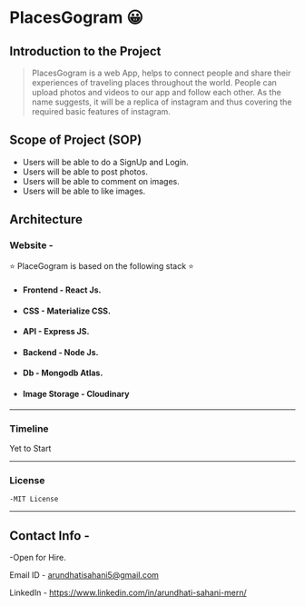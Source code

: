 # PlacesGogram :grinning:
## Introduction to the Project

> PlacesGogram is a web App, helps to connect people and share their experiences of traveling places throughout the world. People can upload photos and videos to our app and follow each other.  As the name suggests, it will be a replica of instagram and thus covering the required basic features of instagram.  


## Scope of Project (SOP)

* Users will be able to do a SignUp and Login.
* Users will be able to post photos.
* Users will be able to comment on images.
* Users will be able to like images.

## Architecture

### Website -  
 :star: PlaceGogram is based on the following stack   :star:     

*  #### Frontend - React Js.

*   #### CSS - Materialize CSS.

*   #### API - Express JS.

*   #### Backend - Node Js.

*    #### Db - Mongodb Atlas.

*   #### Image Storage - Cloudinary

***

### Timeline


 Yet to Start

***

### License
    -MIT License

***

## Contact Info - 

-Open for Hire.

Email ID - arundhatisahani5@gmail.com

LinkedIn - https://www.linkedin.com/in/arundhati-sahani-mern/

